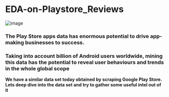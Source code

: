 # EDA-on-Playstore_Reviews

![image](https://user-images.githubusercontent.com/85400805/198846975-c6707b91-e43b-4f97-b8c5-4162c95f89ea.png)


### <b> The Play Store apps data has enormous potential to drive app-making businesses to success.
### **Taking into account billion of Android users worldwide, mining this data has the potential to reveal user behaviours and trends in the whole global scope**

We have a similar data set today obtained by scraping Google Play Store.
Lets deep dive into the data set and try to gather some useful intel out of it

